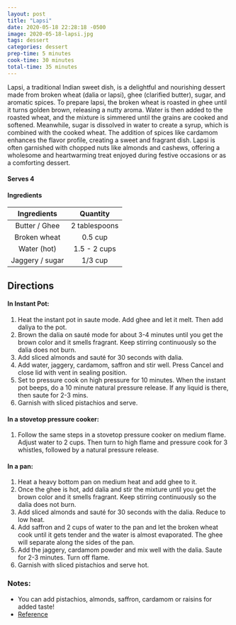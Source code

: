 ```yaml
---
layout: post
title: "Lapsi"
date: 2020-05-18 22:28:18 -0500
image: 2020-05-18-lapsi.jpg
tags: dessert
categories: dessert
prep-time: 5 minutes
cook-time: 30 minutes
total-time: 35 minutes
---
```


Lapsi, a traditional Indian sweet dish, is a delightful and nourishing dessert made from broken wheat (dalia or lapsi), ghee (clarified butter), sugar, and aromatic spices. To prepare lapsi, the broken wheat is roasted in ghee until it turns golden brown, releasing a nutty aroma. Water is then added to the roasted wheat, and the mixture is simmered until the grains are cooked and softened. Meanwhile, sugar is dissolved in water to create a syrup, which is combined with the cooked wheat. The addition of spices like cardamom enhances the flavor profile, creating a sweet and fragrant dish. Lapsi is often garnished with chopped nuts like almonds and cashews, offering a wholesome and heartwarming treat enjoyed during festive occasions or as a comforting dessert.

#### Serves 4

#### Ingredients

|   Ingredients   |    Quantity   |
|:---------------:|:-------------:|
|  Butter / Ghee  | 2 tablespoons |
|   Broken wheat  |    0.5 cup    |
|   Water (hot)   |  1.5 - 2 cups |
| Jaggery / sugar |    1/3 cup    |

## Directions

#### In Instant Pot:
1. Heat the instant pot in saute mode. Add ghee and let it melt. Then add daliya to the pot.
2. Brown the dalia on sauté mode for about 3-4 minutes until you get the brown color and it smells fragrant. Keep stirring continuously so the dalia does not burn.
3. Add sliced almonds and sauté for 30 seconds with dalia.
4. Add water, jaggery, cardamom, saffron and stir well. Press Cancel and close lid with vent in sealing position.
5. Set to pressure cook on high pressure for 10 minutes. When the instant pot beeps, do a 10 minute natural pressure release. If any liquid is there, then saute for 2-3 mins.
6. Garnish with sliced pistachios and serve.

#### In a stovetop pressure cooker:
1. Follow the same steps in a stovetop pressure cooker on medium flame. Adjust water to 2 cups. Then turn to high flame and pressure cook for 3 whistles, followed by a natural pressure release.

#### In a pan:
1. Heat a heavy bottom pan on medium heat and add ghee to it.
2. Once the ghee is hot, add dalia and stir the mixture until you get the brown color and it smells fragrant. Keep stirring continuously so the dalia does not burn.
3. Add sliced almonds and sauté for 30 seconds with the dalia. Reduce to low heat.
4. Add saffron and 2 cups of water to the pan and let the broken wheat cook until it gets tender and the water is almost evaporated. The ghee will separate along the sides of the pan.
5. Add the jaggery, cardamom powder and mix well with the dalia. Saute for 2-3 minutes. Turn off flame.
6. Garnish with sliced pistachios and serve hot.

### Notes:

* You can add pistachios, almonds, saffron, cardamom or raisins for added taste!
* [Reference](https://pipingpotcurry.com/lapsi-cracked-wheat-sweet-recipe/)
